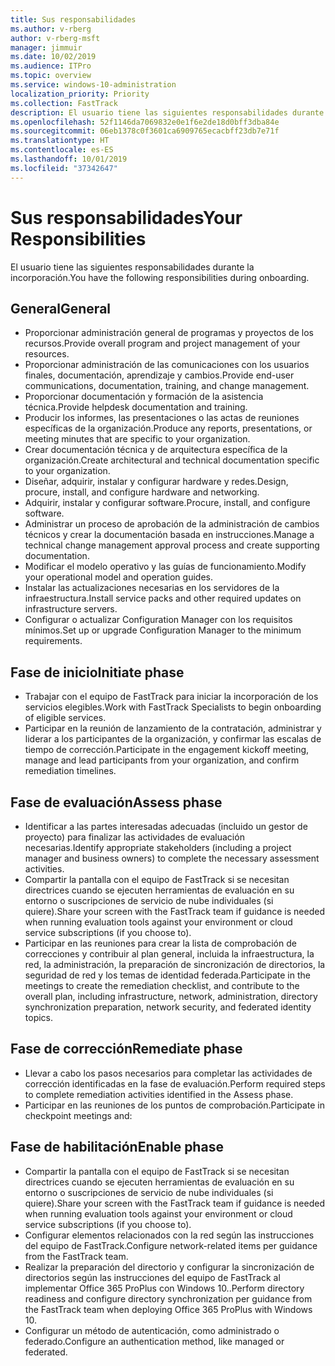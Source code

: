 ```yaml
---
title: Sus responsabilidades
ms.author: v-rberg
author: v-rberg-msft
manager: jimmuir
ms.date: 10/02/2019
ms.audience: ITPro
ms.topic: overview
ms.service: windows-10-administration
localization_priority: Priority
ms.collection: FastTrack
description: El usuario tiene las siguientes responsabilidades durante la incorporación a Windows 10.
ms.openlocfilehash: 52f1146da7069832e0e1f6e2de18d0bff3dba84e
ms.sourcegitcommit: 06eb1378c0f3601ca6909765ecacbff23db7e71f
ms.translationtype: HT
ms.contentlocale: es-ES
ms.lasthandoff: 10/01/2019
ms.locfileid: "37342647"
---
```

# <a name="your-responsibilities"></a><span data-ttu-id="e7ed1-103">Sus responsabilidades</span><span class="sxs-lookup"><span data-stu-id="e7ed1-103">Your Responsibilities</span></span>

<span data-ttu-id="e7ed1-104">El usuario tiene las siguientes responsabilidades durante la incorporación.</span><span class="sxs-lookup"><span data-stu-id="e7ed1-104">You have the following responsibilities during onboarding.</span></span>

## <a name="general"></a><span data-ttu-id="e7ed1-105">General</span><span class="sxs-lookup"><span data-stu-id="e7ed1-105">General</span></span>

- <span data-ttu-id="e7ed1-106">Proporcionar administración general de programas y proyectos de los recursos.</span><span class="sxs-lookup"><span data-stu-id="e7ed1-106">Provide overall program and project management of your resources.</span></span>
- <span data-ttu-id="e7ed1-107">Proporcionar administración de las comunicaciones con los usuarios finales, documentación, aprendizaje y cambios.</span><span class="sxs-lookup"><span data-stu-id="e7ed1-107">Provide end-user communications, documentation, training, and change management.</span></span>
- <span data-ttu-id="e7ed1-108">Proporcionar documentación y formación de la asistencia técnica.</span><span class="sxs-lookup"><span data-stu-id="e7ed1-108">Provide helpdesk documentation and training.</span></span>
- <span data-ttu-id="e7ed1-109">Producir los informes, las presentaciones o las actas de reuniones específicas de la organización.</span><span class="sxs-lookup"><span data-stu-id="e7ed1-109">Produce any reports, presentations, or meeting minutes that are specific to your organization.</span></span>
- <span data-ttu-id="e7ed1-110">Crear documentación técnica y de arquitectura específica de la organización.</span><span class="sxs-lookup"><span data-stu-id="e7ed1-110">Create architectural and technical documentation specific to your organization.</span></span>
- <span data-ttu-id="e7ed1-111">Diseñar, adquirir, instalar y configurar hardware y redes.</span><span class="sxs-lookup"><span data-stu-id="e7ed1-111">Design, procure, install, and configure hardware and networking.</span></span>
- <span data-ttu-id="e7ed1-112">Adquirir, instalar y configurar software.</span><span class="sxs-lookup"><span data-stu-id="e7ed1-112">Procure, install, and configure software.</span></span>
- <span data-ttu-id="e7ed1-113">Administrar un proceso de aprobación de la administración de cambios técnicos y crear la documentación basada en instrucciones.</span><span class="sxs-lookup"><span data-stu-id="e7ed1-113">Manage a technical change management approval process and create supporting documentation.</span></span>
- <span data-ttu-id="e7ed1-114">Modificar el modelo operativo y las guías de funcionamiento.</span><span class="sxs-lookup"><span data-stu-id="e7ed1-114">Modify your operational model and operation guides.</span></span>
- <span data-ttu-id="e7ed1-115">Instalar las actualizaciones necesarias en los servidores de la infraestructura.</span><span class="sxs-lookup"><span data-stu-id="e7ed1-115">Install service packs and other required updates on infrastructure servers.</span></span>
- <span data-ttu-id="e7ed1-116">Configurar o actualizar Configuration Manager con los requisitos mínimos.</span><span class="sxs-lookup"><span data-stu-id="e7ed1-116">Set up or upgrade Configuration Manager to the minimum requirements.</span></span>

## <a name="initiate-phase"></a><span data-ttu-id="e7ed1-117">Fase de inicio</span><span class="sxs-lookup"><span data-stu-id="e7ed1-117">Initiate phase</span></span>

- <span data-ttu-id="e7ed1-118">Trabajar con el equipo de FastTrack para iniciar la incorporación de los servicios elegibles.</span><span class="sxs-lookup"><span data-stu-id="e7ed1-118">Work with FastTrack Specialists to begin onboarding of eligible services.</span></span>
- <span data-ttu-id="e7ed1-119">Participar en la reunión de lanzamiento de la contratación, administrar y liderar a los participantes de la organización, y confirmar las escalas de tiempo de corrección.</span><span class="sxs-lookup"><span data-stu-id="e7ed1-119">Participate in the engagement kickoff meeting, manage and lead participants from your organization, and confirm remediation timelines.</span></span>

## <a name="assess-phase"></a><span data-ttu-id="e7ed1-120">Fase de evaluación</span><span class="sxs-lookup"><span data-stu-id="e7ed1-120">Assess phase</span></span>

- <span data-ttu-id="e7ed1-121">Identificar a las partes interesadas adecuadas (incluido un gestor de proyecto) para finalizar las actividades de evaluación necesarias.</span><span class="sxs-lookup"><span data-stu-id="e7ed1-121">Identify appropriate stakeholders (including a project manager and business owners) to complete the necessary assessment activities.</span></span>
- <span data-ttu-id="e7ed1-122">Compartir la pantalla con el equipo de FastTrack si se necesitan directrices cuando se ejecuten herramientas de evaluación en su entorno o suscripciones de servicio de nube individuales (si quiere).</span><span class="sxs-lookup"><span data-stu-id="e7ed1-122">Share your screen with the FastTrack team if guidance is needed when running evaluation tools against your environment or cloud service subscriptions (if you choose to).</span></span>
- <span data-ttu-id="e7ed1-123">Participar en las reuniones para crear la lista de comprobación de correcciones y contribuir al plan general, incluida la infraestructura, la red, la administración, la preparación de sincronización de directorios, la seguridad de red y los temas de identidad federada.</span><span class="sxs-lookup"><span data-stu-id="e7ed1-123">Participate in the meetings to create the remediation checklist, and contribute to the overall plan, including infrastructure, network, administration, directory synchronization preparation, network security, and federated identity topics.</span></span>

## <a name="remediate-phase"></a><span data-ttu-id="e7ed1-124">Fase de corrección</span><span class="sxs-lookup"><span data-stu-id="e7ed1-124">Remediate phase</span></span>

- <span data-ttu-id="e7ed1-125">Llevar a cabo los pasos necesarios para completar las actividades de corrección identificadas en la fase de evaluación.</span><span class="sxs-lookup"><span data-stu-id="e7ed1-125">Perform required steps to complete remediation activities identified in the Assess phase.</span></span>
- <span data-ttu-id="e7ed1-126">Participar en las reuniones de los puntos de comprobación.</span><span class="sxs-lookup"><span data-stu-id="e7ed1-126">Participate in checkpoint meetings and:</span></span>

## <a name="enable-phase"></a><span data-ttu-id="e7ed1-127">Fase de habilitación</span><span class="sxs-lookup"><span data-stu-id="e7ed1-127">Enable phase</span></span>

- <span data-ttu-id="e7ed1-128">Compartir la pantalla con el equipo de FastTrack si se necesitan directrices cuando se ejecuten herramientas de evaluación en su entorno o suscripciones de servicio de nube individuales (si quiere).</span><span class="sxs-lookup"><span data-stu-id="e7ed1-128">Share your screen with the FastTrack team if guidance is needed when running evaluation tools against your environment or cloud service subscriptions (if you choose to).</span></span>
- <span data-ttu-id="e7ed1-129">Configurar elementos relacionados con la red según las instrucciones del equipo de FastTrack.</span><span class="sxs-lookup"><span data-stu-id="e7ed1-129">Configure network-related items per guidance from the FastTrack team.</span></span>
- <span data-ttu-id="e7ed1-130">Realizar la preparación del directorio y configurar la sincronización de directorios según las instrucciones del equipo de FastTrack al implementar Office 365 ProPlus con Windows 10..</span><span class="sxs-lookup"><span data-stu-id="e7ed1-130">Perform directory readiness and configure directory synchronization per guidance from the FastTrack team when deploying Office 365 ProPlus with Windows 10.</span></span>
- <span data-ttu-id="e7ed1-131">Configurar un método de autenticación, como administrado o federado.</span><span class="sxs-lookup"><span data-stu-id="e7ed1-131">Configure an authentication method, like managed or federated.</span></span>







  

  

 